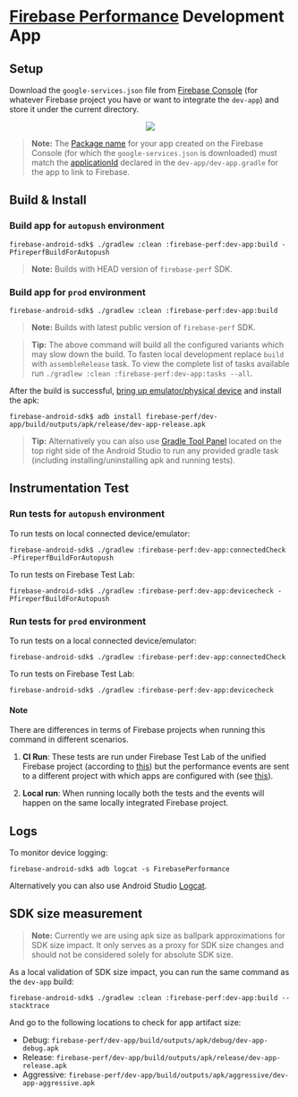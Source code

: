 # [Firebase Performance](https://firebase.google.com/docs/perf-mon/get-started-android) Development App

## Setup

Download the `google-services.json` file from [Firebase Console](https://console.firebase.google.com/) 
(for whatever Firebase project you have or want to integrate the `dev-app`) and store it under the 
current directory.

<p align="center">
  <img src="https://i.stack.imgur.com/BFmz5.png">
</p>

> **Note:** The [Package name](https://firebase.google.com/docs/android/setup#register-app) for your 
app created on the Firebase Console (for which the `google-services.json` is downloaded) must match 
the [applicationId](https://developer.android.com/studio/build/application-id.html) declared in the 
`dev-app/dev-app.gradle` for the app to link to Firebase.

## Build & Install

### Build app for `autopush` environment

```
firebase-android-sdk$ ./gradlew :clean :firebase-perf:dev-app:build -PfireperfBuildForAutopush
```

> **Note:** Builds with HEAD version of `firebase-perf` SDK.

### Build app for `prod` environment

```
firebase-android-sdk$ ./gradlew :clean :firebase-perf:dev-app:build
```

> **Note:** Builds with latest public version of `firebase-perf` SDK.

> **Tip:** The above command will build all the configured variants which may slow down the build. 
To fasten local development replace `build` with `assembleRelease` task. To view the complete list 
of tasks available run `./gradlew :clean :firebase-perf:dev-app:tasks --all`.

After the build is successful, [bring up emulator/physical device](https://developer.android.com/studio/run/emulator) 
and install the apk:

```
firebase-android-sdk$ adb install firebase-perf/dev-app/build/outputs/apk/release/dev-app-release.apk
```

> **Tip:** Alternatively you can also use [Gradle Tool Panel](https://youtu.be/2S94dlL5nMI) located 
on the top right side of the Android Studio to run any provided gradle task (including installing/uninstalling 
apk and running tests).

## Instrumentation Test

### Run tests for `autopush` environment

To run tests on local connected device/emulator:

```
firebase-android-sdk$ ./gradlew :firebase-perf:dev-app:connectedCheck -PfireperfBuildForAutopush
```

To run tests on Firebase Test Lab:

```
firebase-android-sdk$ ./gradlew :firebase-perf:dev-app:devicecheck -PfireperfBuildForAutopush
```

### Run tests for `prod` environment

To run tests on a local connected device/emulator:

```
firebase-android-sdk$ ./gradlew :firebase-perf:dev-app:connectedCheck
```

To run tests on Firebase Test Lab:

```
firebase-android-sdk$ ./gradlew :firebase-perf:dev-app:devicecheck
```

#### Note

There are differences in terms of Firebase projects when running this command in different scenarios.

1. **CI Run**: These tests are run under Firebase Test Lab of the unified Firebase project 
(according to [this](https://github.com/firebase/firebase-android-sdk/blob/master/buildSrc/src/main/java/com/google/firebase/gradle/plugins/ci/device/FirebaseTestServer.java)) 
but the performance events are sent to a different project with which apps are configured with 
(see [this](https://github.com/firebase/firebase-android-sdk/blob/master/gradle/googleServices.gradle)). 
 
1. **Local run**: When running locally both the tests and the events will happen on the same locally 
integrated Firebase project.

## Logs

To monitor device logging: 

```
firebase-android-sdk$ adb logcat -s FirebasePerformance
```

Alternatively you can also use Android Studio [Logcat](https://developer.android.com/studio/debug/am-logcat).

## SDK size measurement

> **Note:** Currently we are using apk size as ballpark approximations for SDK size impact. It
 only serves as a proxy for SDK size changes and should not be considered solely for absolute
 SDK size.

As a local validation of SDK size impact, you can run the same command as the `dev-app` build:

```
firebase-android-sdk$ ./gradlew :clean :firebase-perf:dev-app:build --stacktrace
```

And go to the following locations to check for app artifact size:

*  Debug: `firebase-perf/dev-app/build/outputs/apk/debug/dev-app-debug.apk`
*  Release: `firebase-perf/dev-app/build/outputs/apk/release/dev-app-release.apk`
*  Aggressive: `firebase-perf/dev-app/build/outputs/apk/aggressive/dev-app-aggressive.apk`